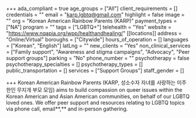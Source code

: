 +++
ada_compliant = true
age_groups = ["All"]
client_requirements = []
credentials = ""
email = "karp.lgbtq@gmail.com"
highlight = false
image = ""
org = "Korean American Rainbow Parents (KARP)"
payment_types = ["NA"]
program = ""
tags = ["LGBTQ+"]
telehealth = "Yes"
website = "https://www.nqapia.org/wpp/healthandhealing/"
[[locations]]
address = "Online/Virtual"
boroughs = ["Citywide"]
hours_of_operation = []
languages = ["Korean", "English"]
latLng = ""
new_clients = "Yes"
non_clinical_services = ["Family support", "Awareness and stigma campaigns", "Advocacy", "Peer support groups"]
parking = "No"
phone_number = ""
psychotherapy = false
psychotherapy_specialties = []
psychotherapy_types = []
public_transportation = []
services = ["Support Groups"]
staff_gender = []

+++
Korean American Rainbow Parents (KARP, 성소수자 자녀를 사랑하는 미주 한인 무지개 부모 모임) aims to build compassion on queer issues within the Korean American and Asian American communities, on behalf of our LGBTQ loved ones. We offer peer support and resources relating to LGBTQ topics via phone call, email**,** and in-person gathering.